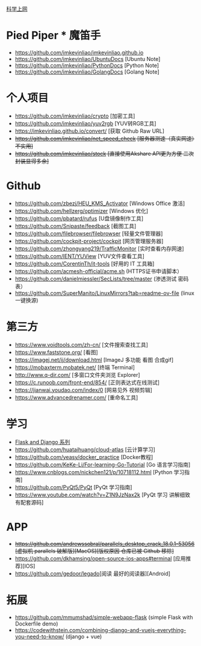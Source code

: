 [科学上网](./markdown/v2ray.md)
# Pied Piper * 魔笛手
- <https://github.com/imkevinliao/imkevinliao.github.io>
- <https://github.com/imkevinliao/UbuntuDocs> [Ubuntu Note]
- <https://github.com/imkevinliao/PythonDocs> [Python Note]
- <https://github.com/imkevinliao/GolangDocs> [Golang Note]
# 个人项目
- <https://github.com/imkevinliao/crypto> [加密工具]
- <https://github.com/imkevinliao/yuv2rgb> [YUV转RGB工具]
- <https://imkevinliao.github.io/convert/> [获取 Github Raw URL]
- ~~<https://github.com/imkevinliao/net_speed_check> [服务器测速（真实网速）不实用]~~
- ~~<https://github.com/imkevinliao/stock> [直接使用Akshare API更为方便 二次封装显得多余]~~
# Github
- <https://github.com/zbezj/HEU_KMS_Activator> [Windows Office 激活]
- <https://github.com/hellzerg/optimizer> [Windows 优化]
- <https://github.com/pbatard/rufus> [U盘镜像制作工具]
- <https://github.com/Snipaste/feedback> [截图工具]
- <https://github.com/filebrowser/filebrowser> [轻量文件管理器]
- <https://github.com/cockpit-project/cockpit> [网页管理服务器]
- <https://github.com/zhongyang219/TrafficMonitor> [实时查看内存网速]
- <https://github.com/IENT/YUView> [YUV文件查看工具]
- <https://github.com/CorentinTh/it-tools> [好用的 IT 工具箱]
- <https://github.com/acmesh-official/acme.sh> (HTTPS证书申请脚本）
- <https://github.com/danielmiessler/SecLists/tree/master> (渗透测试 密码表）
- <https://github.com/SuperManito/LinuxMirrors?tab=readme-ov-file> (linux 一键换源)
# 第三方
- <https://www.voidtools.com/zh-cn/> [文件搜索查找工具]
- <https://www.faststone.org/> [看图]
- <https://imagej.net/ij/download.html> [ImageJ 多功能 看图 合成gif]
- <https://mobaxterm.mobatek.net/> [终端 Terminal]
- <http://www.q-dir.com/> [多窗口文件夹浏览 Explorer]
- <https://c.runoob.com/front-end/854/> [正则表达式在线测试]
- <https://jianwai.youdao.com/index/0> [网易见外 视频剪辑]
- <https://www.advancedrenamer.com/> [重命名工具]
# 学习
- [Flask and Django 系列](./markdown/website.md)
- <https://github.com/huataihuang/cloud-atlas> [云计算学习]
- <https://github.com/yeasy/docker_practice> [Docker教程]
- <https://github.com/KeKe-Li/For-learning-Go-Tutorial> [Go 语言学习指南]
- <https://www.cnblogs.com/nickchen121/p/10718112.html> [Python 学习指南]
- <https://github.com/PyQt5/PyQt> [PyQt 学习指南]
- <https://www.youtube.com/watch?v=Z1N9JzNax2k> [PyQt 学习 讲解细致 有配套源码]
# APP
- ~~<https://github.com/andrewssobral/parallels_desktop_crack_18.0.1-53056> [虚拟机 parallels 破解版][MacOS][版权原因 仓库已被 Github 移除]~~
- <https://github.com/dkhamsing/open-source-ios-apps#terminal> [应用推荐][IOS]
- <https://github.com/gedoor/legado>[阅读 最好的阅读器][Android]
# 拓展
* <https://github.com/mmumshad/simple-webapp-flask> (simple Flask with Dockerfile demo)
* <https://codewithstein.com/combining-django-and-vuejs-everything-you-need-to-know/> (django + vue)

